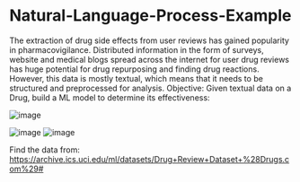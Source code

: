 # Natural-Language-Process-Example
The extraction of drug side effects from user reviews has gained popularity in pharmacovigilance. Distributed information in the form of surveys, website and medical blogs spread across the internet for user drug reviews has huge potential for drug repurposing and finding drug reactions. However, this data is mostly textual, which means that it needs to be structured and preprocessed for analysis. 
Objective: 
Given textual data on a Drug, build a ML model to determine its effectiveness: 

![image](https://user-images.githubusercontent.com/68882388/126827303-7f6b3e42-fbf7-467b-8668-9fb0c6b7bbb5.png)


![image](https://user-images.githubusercontent.com/68882388/126827394-af41a5c1-8577-4ee0-aff5-2d88df319cb6.png)
![image](https://user-images.githubusercontent.com/68882388/126827543-1eb85f89-3a39-4e01-a0fb-4c41cbe5d2c4.png)

Find the data from:
https://archive.ics.uci.edu/ml/datasets/Drug+Review+Dataset+%28Drugs.com%29#
